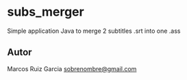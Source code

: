 # subs_merger
Simple application Java to merge 2 subtitles .srt into one .ass

## Autor
Marcos Ruiz Garcia <sobrenombre@gmail.com>
